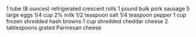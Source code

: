 1 tube (8 ounces) refrigerated crescent rolls
1 pound bulk pork sausage
5 large eggs
1/4 cup 2% milk
1/2 teaspoon salt
1/4 teaspoon pepper
1 cup frozen shredded hash browns
1 cup shredded cheddar cheese
2 tablespoons grated Parmesan cheese
